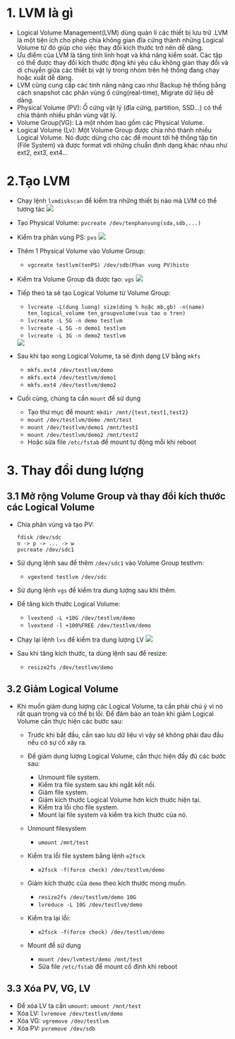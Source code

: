 # 1. LVM là gì
- Logical Volume Management(LVM) dùng quản lí các thiết bị lưu trữ .LVM là một tiện ích cho phép chia không gian đĩa cứng thành những Logical Volume từ đó giúp cho việc thay đổi kích thước trở nên dễ dàng.
- Ưu điểm của LVM là tăng tính linh hoạt và khả năng kiểm soát. Các tập có thể được thay đổi kích thước động khi yêu cầu không gian thay đổi và di chuyển giữa các thiết bị vật lý trong nhóm trên hệ thống đang chạy hoặc xuất dễ dàng.
- LVM cũng cung cấp các tính năng nâng cao như Backup hệ thống bằng cách snapshot các phân vùng ổ cứng(real-time), Migrate dữ liệu dễ dàng.
- Physical Volume (PV): Ổ cứng vật lý (đĩa cứng, partition, SSD…) có thể chia thành nhiều phân vùng vật lý.
- Volume Group(VG): Là một nhóm bao gồm các Physical Volume.
- Logical Volume (Lv): Một Volume Group được chia nhỏ thành nhiều Logical Volume. Nó được dùng cho các để mount tới hệ thống tập tin (File System) và được format với những chuẩn định dạng khác nhau như ext2, ext3, ext4…

# 2.Tạo LVM
- Chạy lệnh `lvmdiskscan` để kiểm tra những thiết bị nào mà LVM có thể tương tác
  <img src="https://i.imgur.com/EgFXOCN.png">
  
- Tạo Physical Volume: `pvcreate /dev/tenphanvung(sda,sdb,...)` 
- Kiểm tra phân vùng PS: `pvs`
    <img src="https://i.imgur.com/1NzIVat.png">
    
- Thêm 1 Physical Volume vào Volume Group: 
    - `vgcreate testlvm(tenPS) /dev/sdb(Phan vung PV)histo`
- Kiểm tra Volume Group đã được tạo: `vgs`
    <img src="https://i.imgur.com/xgu9Gue.png">
    
- Tiếp theo ta sẽ tạo Logical Volume từ Volume Group:
    - `lvcreate -L(dung luong) size(dùng % hoặc mb,gb) -n(name) ten_logical_volume ten_groupvolume(vua tao o tren)`
    - `lvcreate -L 5G -n demo testlvm`
    - `lvcreate -L 5G -n demo1 testlvm`
    - `lvcreate -L 3G -n demo2 testlvm`
    
    <img src="https://i.imgur.com/sRpp6la.png">
    
- Sau khi tạo xong Logical Volume, ta sẽ định dạng LV bằng `mkfs`
  - `mkfs.ext4 /dev/testlvm/demo`
  - `mkfs.ext4 /dev/testlvm/demo1`
  - `mkfs.ext4 /dev/testlvm/demo2`
- Cuối cùng, chúng ta cần `mount` để sử dụng
  - Tạo thư mục để mount: `mkdir /mnt/{test,test1,test2}`
  - `mount /dev/testlvm/demo /mnt/test`
  - `mount /dev/testlvm/demo1 /mnt/test1`
  - `mount /dev/testlvm/demo2 /mnt/test2`
  - Hoặc sửa file `/etc/fstab` để mount tự động mỗi khi reboot
  
  
# 3. Thay đổi dung lượng
## 3.1 Mở rộng Volume Group và thay đổi kích thước các Logical Volume
- Chia phân vùng và tạo PV:
  ```
  fdisk /dev/sdc
  n -> p -> ... -> w
  pvcreate /dev/sdc1
  ```
- Sử dụng lệnh sau để thêm `/dev/sdc1` vào Volume Group testlvm:
  - `vgextend testlvm /dev/sdc`
- Sử dụng lệnh `vgs` để kiểm tra dung lượng sau khi thêm.
- Để tăng kích thước Logical Volume:
  - `lvextend -L +10G /dev/testlvm/demo`
  - `lvextend -l +100%FREE /dev/testlvm/demo`
- Chạy lại lệnh `lvs` để kiểm tra dung lượng LV
    <img src="https://i.imgur.com/oBlEU2O.png">
    
- Sau khi tăng kích thước, ta dùng lệnh sau để resize:
  - `resize2fs /dev/testlvm/demo`
  
## 3.2 Giảm Logical Volume
- Khi muốn giảm dung lượng các Logical Volume, ta cần phải chú ý vì nó rất quan trọng và có thể bị lỗi. Để đảm bảo an toàn khi giảm Logical Volume cần thực hiện các bước sau:
  - Trước khi bắt đầu, cần sao lưu dữ liệu vì vậy sẽ không phải đau đầu nếu có sự cố xảy ra.
  - Để giảm dung lượng Logical Volume, cần thực hiện đầy đủ các bước sau:
    - Unmount file system.
    - Kiểm tra file system sau khi ngắt kết nối.
    - Giảm file system.
    - Giảm kích thước Logical Volume hơn kích thước hiện tại.
    - Kiểm tra lỗi cho file system.
    - Mount lại file system và kiểm tra kích thước của nó.
  
  - Unmount filesystem
    - `umount /mnt/test`
  - Kiểm tra lỗi file system bằng lệnh `e2fsck`
    - `e2fsck -f(force check) /dev/testlvm/demo`
  - Giảm kích thước của `demo` theo kích thước mong muốn.
    - `resize2fs /dev/testlvm/demo 10G`
    - `lvreduce -L 10G /dev/testlvm/demo`
  - Kiểm tra lại lỗi:
    - `e2fsck -f(force check) /dev/testlvm/demo`
  - Mount để sử dụng
    - `mount /dev/lvmtest/demo /mnt/test`
    - Sửa file `/etc/fstab` để mount cố định khi reboot
## 3.3 Xóa PV, VG, LV
- Để xóa LV ta cần `umount`: `umount /mnt/test`
- Xóa LV: `lvremove /dev/testlvm/demo`
- Xóa VG: `vgremove /dev/testlvm`
- Xóa PV: `pvremove /dev/sdb`
   
  
    

    
    
    
